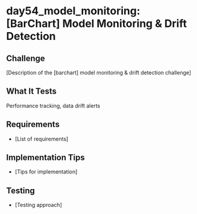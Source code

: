 # day54_model_monitoring: [BarChart] Model Monitoring & Drift Detection

## Challenge
[Description of the [barchart] model monitoring & drift detection challenge]

## What It Tests
Performance tracking, data drift alerts

## Requirements
- [List of requirements]

## Implementation Tips
- [Tips for implementation]

## Testing
- [Testing approach]
